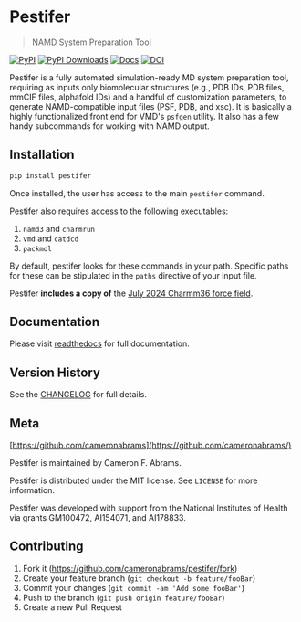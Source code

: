 # Pestifer
> NAMD System Preparation Tool

[![PyPI](https://img.shields.io/pypi/v/pestifer.svg)](https://pypi.org/project/pestifer/)
[![PyPI Downloads](https://static.pepy.tech/badge/pestifer)](https://pepy.tech/projects/pestifer)
[![Docs](https://readthedocs.org/projects/pestifer/badge/?version=latest)](https://pestifer.readthedocs.io/en/latest/)
[![DOI](https://zenodo.org/badge/DOI/10.5281/zenodo.16051499.svg)](https://doi.org/10.5281/zenodo.16051499)

Pestifer is a fully automated simulation-ready MD system preparation tool, requiring as inputs only biomolecular structures (e.g., PDB IDs, PDB files, mmCIF files, alphafold IDs) and a handful of customization parameters, to generate NAMD-compatible input files (PSF, PDB, and xsc).  It is basically a highly functionalized front end for VMD's `psfgen` utility.  It also has a few handy subcommands for working with NAMD output.

## Installation

```bash
pip install pestifer
```

Once installed, the user has access to the main `pestifer` command. 

Pestifer also requires access to the following executables:

1. `namd3` and `charmrun`
2. `vmd` and `catdcd`
3. `packmol`

By default, pestifer looks for these commands in your path.  Specific paths for these can be stipulated in the `paths` directive of your input file.

Pestifer **includes a copy of** the [July 2024 Charmm36 force field](https://mackerell.umaryland.edu/download.php?filename=CHARMM_ff_params_files/toppar_c36_jul24.tgz).

## Documentation

Please visit [readthedocs](https://pestifer.readthedocs.io/en/latest) for full documentation.

## Version History

See the [CHANGELOG](./CHANGELOG.md) for full details.

## Meta

[https://github.com/cameronabrams](https://github.com/cameronabrams/)

Pestifer is maintained by Cameron F. Abrams.

Pestifer is distributed under the MIT license. See ``LICENSE`` for more information.

Pestifer was developed with support from the National Institutes of Health via grants GM100472, AI154071, and AI178833.

## Contributing

1. Fork it (<https://github.com/cameronabrams/pestifer/fork>)
2. Create your feature branch (`git checkout -b feature/fooBar`)
3. Commit your changes (`git commit -am 'Add some fooBar'`)
4. Push to the branch (`git push origin feature/fooBar`)
5. Create a new Pull Request

